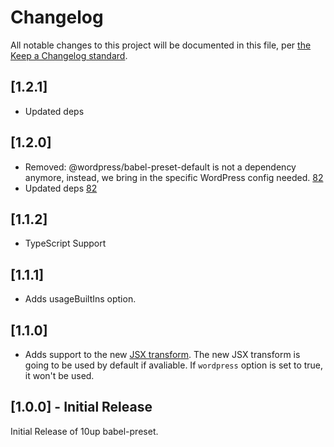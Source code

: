 # Changelog

All notable changes to this project will be documented in this file, per [the Keep a Changelog standard](http://keepachangelog.com/).

## [1.2.1]
- Updated deps

## [1.2.0]
- Removed: @wordpress/babel-preset-default is not a dependency anymore, instead, we bring in the specific WordPress config needed. [82](https://github.com/10up/10up-toolkit/pull/82)
- Updated deps [82](https://github.com/10up/10up-toolkit/pull/82)

## [1.1.2]
- TypeScript Support

## [1.1.1]
- Adds usageBuiltIns option.

## [1.1.0]
- Adds support to the new [JSX transform](https://reactjs.org/blog/2020/09/22/introducing-the-new-jsx-transform.html). The new JSX transform is going to be used by default if avaliable. If `wordpress` option is set to true, it won't be used.

## [1.0.0] - Initial Release
Initial Release of 10up babel-preset.